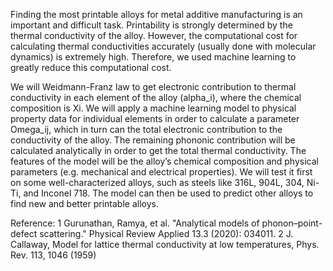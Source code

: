 
Finding the most printable alloys for metal additive manufacturing is an important and difficult task. Printability is strongly determined by the thermal conductivity of the alloy. However, the computational cost for calculating thermal conductivities accurately (usually done with molecular dynamics) is extremely high. Therefore, we used machine learning to greatly reduce this computational cost. 

We will Weidmann-Franz law to get electronic contribution to thermal conductivity in each element of the alloy (alpha_i), where the chemical composition is Xi. We will apply a machine learning model to physical property data for individual elements in order to calculate a parameter Omega_ij, which in turn can the total electronic contribution to the conductivity of the alloy. The remaining phononic contribution will be calculated analytically in order to get the total thermal conductivity. The features of the model will be the alloy’s chemical composition and physical parameters (e.g. mechanical and electrical properties). We will test it first on some well-characterized alloys, such as steels like 316L, 904L, 304, Ni-Ti, and Inconel 718. The model can then be used to predict other alloys to find new and better printable alloys.


Reference:
1 Gurunathan, Ramya, et al. "Analytical models of phonon–point-defect scattering." Physical Review Applied 13.3 (2020): 034011.
2 J. Callaway, Model for lattice thermal conductivity at low temperatures, Phys. Rev. 113, 1046 (1959)